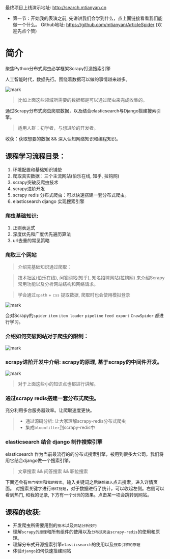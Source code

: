 
最终项目上线演示地址: http://search.mtianyan.cn
- 第一节：开始我的表演之前, 先讲讲我们会学到什么，点上面链接看看我们能做一个什么。
Github地址: https://github.com/mtianyan/ArticleSpider (欢迎先点个赞)

# 简介

聚焦Python分布式爬虫必学框架Scrapy打造搜索引擎   

人工智能时代，数据先行。围绕着数据可以做的事情越来越多。

![mark](http://upload-images.jianshu.io/upload_images/1779926-659186649d31a936.png?imageMogr2/auto-orient/strip%7CimageView2/2/w/1240)

>比如上面这些领域所需要的数据都是可以通过爬虫来完成收集的。

通过Scrapy分布式爬虫爬取数据，以及结合elasticsearch与Django搭建搜索引擎。

>适用人群：初学者，与想进阶的开发者。

收获：获取想要的数据 && 深入认知网络知识和编程知识。

## 课程学习流程目录：

1. 环境配置和基础知识铺垫
2. 爬取真实数据：三个主流网站(伯乐在线, 知乎, 拉钩网)
3. scrapy突破反爬虫技术
4. scrapy进阶开发
5. scrapy redis 分布式爬虫：可以快速搭建一套分布式爬虫。
6. elasticsearch django 实现搜索引擎

### 爬虫基础知识:

1. 正则表达式
2. 深度优先和广度优先遍历算法
3. url去重的常见策略

### 爬取三个网站
>介绍完基础知识通过爬取：

>技术社区(伯乐在线), 问答网站(知乎), 知名招聘网站(拉钩网) 来介绍Scrapy常用功能以及分析网站结构和网络请求。

>学会通过`xpath` + `css` 提取数据, 爬取时也会使用模拟登录

![mark](http://upload-images.jianshu.io/upload_images/1779926-030b0e645e93f373.png?imageMogr2/auto-orient/strip%7CimageView2/2/w/1240)

会对Scrapy的`spider` `item` `item loader` `pipeline` `feed export` `CrawSpider`
都进行学习。

### 介绍如何突破网站对于爬虫的限制：

![mark](http://upload-images.jianshu.io/upload_images/1779926-c9433a64f65582ec.png?imageMogr2/auto-orient/strip%7CimageView2/2/w/1240)

### scrapy进阶开发中介绍: scrapy的原理, 基于scrapy的中间件开发。

![mark](http://upload-images.jianshu.io/upload_images/1779926-a119de4a1a2a72d7.png?imageMogr2/auto-orient/strip%7CimageView2/2/w/1240)

>对于上面这些小的知识点也都进行讲解。

### 通过scrapy redis搭建一套分布式爬虫。
充分利用多台服务器效率。让爬取速度更快。

>- 通过源码分析: 让大家理解scrapy-redis分布式爬虫
>- 集成`bloomfilter`到scrapy-redis中

### elasticsearch 结合 django 制作搜索引擎

elasticsearch 作为当前最流行的的分布式搜索引擎，被用到很多大公司。我们将用它结合django做一个搜索引擎。

>文章搜索 && 问答搜索 && 职位搜索

下面还会有`热门搜索`和`我的搜索`。输入关键词之后`联想输入`点击搜索，进入详情页面。
对搜索关键字进行`标红处理`，对于数据进行了统计，可以收起左侧。右侧可以看到热门, 和我的记录, 下方有一个`分页`的效果。点击某一项会跳转到网站。

## 课程的收获:

- 开发爬虫所需要用到的`技术`以及`网站分析技巧`
- 理解`scrapy的原理`和所有组件的使用以及`分布式爬虫scrapy-redis`的使用和原理。
- 理解分布式开源搜索引擎`elasticsearch`的使用以及`搜索引擎的原理`
- 体验`django`如何快速搭建网站

